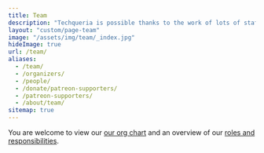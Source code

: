 ```yaml
---
title: Team
description: "Techqueria is possible thanks to the work of lots of staff members, volunteers and advisors. 🎈"
layout: "custom/page-team"
image: "/assets/img/team/_index.jpg"
hideImage: true
url: /team/
aliases:
  - /team/
  - /organizers/
  - /people/
  - /donate/patreon-supporters/
  - /patreon-supporters/
  - /about/team/
sitemap: true
---
```


You are welcome to view our [our org chart](https://miro.com/app/board/o9J_ldsflvc=/) and an overview of our [roles and responsibilities](https://www.notion.so/86b10a50006e48ad937198e25297af9c?v=09db21d2d9584e85a893cc642e9c1132).
